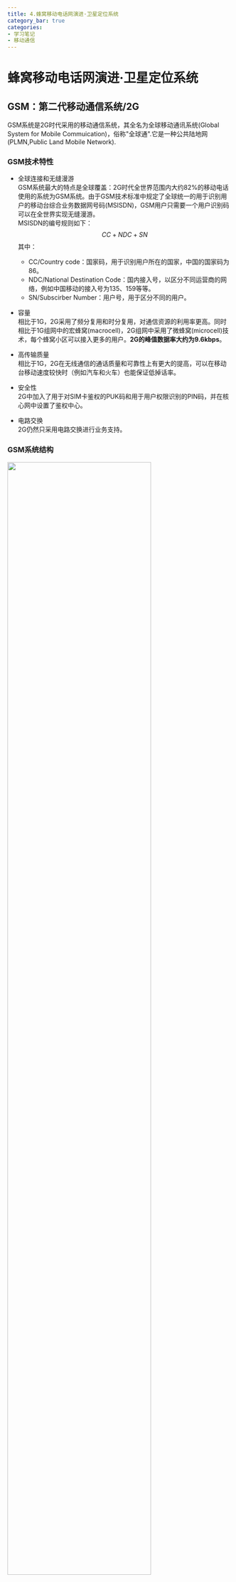 ```yaml
---
title: 4.蜂窝移动电话网演进·卫星定位系统
category_bar: true
categories: 
- 学习笔记
- 移动通信
---
```

# 蜂窝移动电话网演进·卫星定位系统
## GSM：第二代移动通信系统/2G
GSM系统是2G时代采用的移动通信系统，其全名为全球移动通讯系统(Global System for Mobile Commuication)，俗称"全球通".它是一种公共陆地网(PLMN,Public Land Mobile Network).  

### GSM技术特性
- 全球连接和无缝漫游  
  GSM系统最大的特点是全球覆盖：2G时代全世界范围内大约82%的移动电话使用的系统为GSM系统。由于GSM技术标准中规定了全球统一的用于识别用户的移动台综合业务数据网号码(MSISDN)，GSM用户只需要一个用户识别码可以在全世界实现无缝漫游。  
  MSISDN的编号规则如下：   
  $$CC+NDC+SN$$
  其中：  
  - CC/Country code：国家码，用于识别用户所在的国家，中国的国家码为86。  
  - NDC/National Destination Code：国内接入号，以区分不同运营商的网络，例如中国移动的接入号为135、159等等。  
  - SN/Subscirber Number：用户号，用于区分不同的用户。  
  
- 容量  
  相比于1G，2G采用了频分复用和时分复用，对通信资源的利用率更高。同时相比于1G组网中的宏蜂窝(macrocell)，2G组网中采用了微蜂窝(microcell)技术，每个蜂窝小区可以接入更多的用户。**2G的峰值数据率大约为9.6kbps**。    

- 高传输质量  
  相比于1G，2G在无线通信的通话质量和可靠性上有更大的提高，可以在移动台移动速度较快时（例如汽车和火车）也能保证低掉话率。  

- 安全性  
  2G中加入了用于对SIM卡鉴权的PUK码和用于用户权限识别的PIN码，并在核心网中设置了鉴权中心。  

- 电路交换  
  2G仍然只采用电路交换进行业务支持。  

### GSM系统结构
<img src = https://cdn.jsdelivr.net/gh/l61012345/Pic/img/20220612141241.png width=80%>  

如图，整个通信网由三部分组成：  
- 移动台(MS,Mobile Station)  
  用户端接收移动信号的设备。与1G不同的是，2G中通信数据的和电话分离为SIM卡和终端设备，在业务上称为“机卡分离”。  2G的移动台由终端设备(TE,Terminal Equipment)（用国际移动设备识别码进行识别/IMEI）和SIM卡(Subscriber Identity Module)（由PIN码进行识别），以及终端适配器和提供接口的移动终端组成。  
- 基站子系统(BSS,Basestation Subsystem)  
  是GSM标准的无线接入网(RAN，Radio Access Network)，由基站控制器（BSC）和基站收发信机（BTS）组成。基站子系统的功能被分配到各种BSC和BTS上，BTS主要负责进行无线发送功能，BSC负责无线信道的交换。   

- 网络子系统（NSS,Network Subsystem）  
  是GSM标准的核心网（CN），其核心设施是采用电路交换的移动交换中心（MSC），用于交换数据、传输信令、提供短消息业务等等。  
  除此之外，还有用于存储用户信息的数据库：用于记录和管理本地常驻用户永久和半永久设备信息的本地位置寄存器（HLR，Home Location Register）和用于记录和管理漫游用户临时设备信息的访问位置寄存器（VLR，Visiting Location Register），以及用于识别和管理不同的设备的设备识别寄存器（EIR，Equipment Identity Register）。  
  {% note info %}  
  中国移动和中国联通的GSM系统中没有EIR。  
  {% endnote %}  
  此外，还有负责安全管理的鉴权中心（AUC，Authentication Centre）。  
 
  GSM的移动通信核心网可以分为座机网（PSTN）和“一线通”（ISDN）等等。“一线通”业务综合网目前已停止服务。  

- 子系统接口  
  移动台和基站子系统之间的接口是无线的，称为空中接口(Air Interface)，在GSM中称为$U_m$接口，其使用了一种基于OSI协议的三层的协议模型。  
  <img src = https://cdn.jsdelivr.net/gh/l61012345/Pic/img/20220409133719.png width=40%>   
  基站控制器和收发信机之间的接口是有线的，称为Abis接口，可以提供16kbps的速率。  
  基站子系统与MSC之间的接口也是有线接口，称为A接口，可以提供64kbps的速率。  
  <img src = https://cdn.jsdelivr.net/gh/l61012345/Pic/img/20220612142857.png width=40%>  

### 关键技术
#### 复用和多址接入技术
2G中采用的关键技术是基于时分复用/多址接入和频分复用/多址接入的混合复用/多址技术。  
对于频分多址，GSM系统的上行频段为890MHz~915MHz，下行频段为935MHz~960MHz。**GSM中划分了125个信道，每个信道带宽都为200kHz**。  
对于时分多址，**GSM中划分了8个时隙，每个时隙的宽度为577us**。每一个TDMA帧当中包括了用户信息，用于区分帧的尾比特(tail)，以及用于预测信道状态的训练序列(training)。  
<img src = https://cdn.jsdelivr.net/gh/l61012345/Pic/img/20220612145038.png width=50%>  

<img src = https://cdn.jsdelivr.net/gh/l61012345/Pic/img/20220612144138.png width=50%>  

#### 信号处理技术
GSM中的移动台采用的信道编码方式为：规则脉冲激励长期预测编码(RPE-LTP)。其后经过前向纠错编码和交织，采用GMSK进行调制。  
<img src = https://cdn.jsdelivr.net/gh/l61012345/Pic/img/20220612144844.png width=60%>  
  

### 信道分层
2G系统中只有物理信道和逻辑信道。其中逻辑信道分为控制信道和业务信道。  
控制信道包括三类：  
- 专用控制信道/DBCH  
专用控制信道是对手机与基站的连接：  
手机开机后：  
首先进行频率校正-FCCH  
取得和基站的联系，进行同步-SCH  
手机收听基站的广播信息-BCCH  

- 公共事件信道/CCCH  
与接打电话相关的信道，比如：
随机接入信道-RACH  
准许接入信道-AGCH  
寻呼信道-PCH  

- 专用信道 DCCH  
比如：鉴权-SDCCH等其他功能。  

## 第三代移动通信系统/3G
国际电联在2000年制定了3G标准，3GPP组织发布的第四个通信协议版本（Release 4）确定为正式使用的3G标准。  
3G标准的正式名称为IMT-2000，2000代表了其投入商用的年份，同时3G的峰值数据率在**2000kbps**左右，同时3G信号的带宽在2000MHz左右。3G广泛使用的标准有WCDMA(欧盟、中国)，TD-SCDMA（中国），以及CMDA2000（美国、中国）。  

### 3G技术特性
- 多媒体支持  
  3G与2G最大的不同就是3G中设置了对IP协议和互联网的支持，结合更大的带宽和更高数据率的特性，其应用场景不再受限于通话，而包括更丰富的多媒体应用：比如彩信、网页浏览等等。  
  
- 频谱效率和数据率  
  相比于2G，3G有更高的频谱利用效率。由此带来了更大的数据率，**3G的峰值数据率在室内可以达到2Mbps**，室外可以达到384kbps。由于采用了码分复用，其码片速率3.84Mcps。  


### UMTS系统结构
3G中最初的技术规范版本Release 99中规定了3G采用UMTS/WCDMA系统，由于技术问题和市场原因，直到2003年底，欧洲的主要供应商才开始向UMTS和适当的设备提供订阅服务。到2009年，UTMS系统已经成为全世界最成熟的3G无线通信系统之一。  
UMTS的结构包括三个部分：  
- 用户设备(UE,User Equipment)  
  主要包括USIM卡（Universal Subscriber Identity Module）和移动终端设备两部分，USIM卡的功能与SIM卡基本相同。移动终端设备同样由TE和MT组成，提供接口和维持连接。   
  <img src = https://cdn.jsdelivr.net/gh/l61012345/Pic/img/20220612164421.png width=30%>  

- 通用地面无线接入网（UTRAN，Universal Terrestrial Radio Access Network）  
  由若干个无线网络子系统/RNS（Radio Network Subsystem）组成，每个RNS包含若干个基站控制器/RNC（Radio Network Controller）和基站（Node B）。  
  每个RNC可覆盖多个NodeB。  
  3G中的RNC包括三种：  
  - 控制RNC： 直接对某个NodeB控制的RNC。  
  - 服务RNC： 与核心网连接，并为用户设备提供资源的RNC。  
  - 漂移RNC： 将自己的资源分配给服务RNC为某一个用户设备使用的RNC。  
  NodeB实质上是一种与基站收发信台等同的逻辑实体，它受RNC控制，提供移动设备（UE）和无线网络子系统（RNS）之间的物理无线链路连接。  

- 核心网(CN,core network)  
  由各种物理实体组成的核心网可以提供网络和电信两部分业务，按照交换类型可以分为用做电信业务的电路交换域和用做网络业务的分组交换域。  
  从3G开始，核心网分为用户面(承接各种业务)和控制面(负责整个系统的控制)。  
  - 电路交换域  
  电路交换域主要包括MSC（Mobile Switching Center，移动交换中心）和GMSC（ MSC Gateway，MSC网关），分别负责承载传统用户呼叫与外部基于电路的网络的接口。
  - 分组交换域  
  为了使能3G支持广泛的互联网多媒体应用，3GPP还设计了一个分组交换域来承载用户数据，其包括SGSN（Serving GPRS Support Node，服务GPRS支持节点）和GGSN（Gateway GSN，网关GSN），SGSN是负责移动性、会话管理和计费的实体，GGSN负责确保和管理与外部分组交换网络（例如Internet）的连接。  
  
<img src = https://cdn.jsdelivr.net/gh/l61012345/Pic/img/20220612165450.png width=50%>  

- 子系统接口  
  移动台和基站之间的接口空中接口称为$U_u$接口。  
  基站和RNC之间的接口称为$I_{ub}$接口。  
  RNC与核心网的接口称为$I_u$接口。  
  <img src = https://cdn.jsdelivr.net/gh/l61012345/Pic/img/20220612164752.png width=50%>  

### 关键技术
#### 信源编码和信道编码
WCDMA系统采用自适应多速率AMR技术进行信源编码：其可以根据小区负荷和用户距离基站的远近自动调整话音速率，减少切换，节省功率，提供更大的容量。  
WCDMA中主要使用了三种信道编码技术：卷积码、涡轮码和交织，在此不做过多介绍。  


#### 复用和多址技术
UMTS系统使用基于码分和频分的混合复用和多址技术。  
其中最为代表的WCDMA系统：  
对于频分多址，WCDMA的上行频段为1920MHz~1980MHz，下行频段为2110MHz~2170MHz。WCDMA中每个信道的带宽都为**5MHz**。  
对于时分多址，**WCDMA中有15个时隙，一共10ms，每个时隙宽度为666.7us**。  
时分复用中的每个数据帧称为突发，UMTS中一共有三种突发格式：  
类型一与类型二的主要区别为训练序列的码片长度(midamble)。类型二与类型三的主要区别为保护间隔的码片长度。类型三的保护间隔相比于类型二长得多，可以允许用户设备与基站之间连接具有更长时延。类型三只用于上行链路。  

类型一：  
<img src = https://cdn.jsdelivr.net/gh/l61012345/Pic/img/20220614163818.png width=50%>  
类型二：  
<img src = https://cdn.jsdelivr.net/gh/l61012345/Pic/img/20220614163947.png width=50%>  
类型三：  
<img src = https://cdn.jsdelivr.net/gh/l61012345/Pic/img/20220614163947.png width=50%>  

#### 信道分层
根据OSI模型，通用地面无线接入网中将信道划分为三层：  
- 逻辑信道  
  直接承载用户业务。逻辑信道分为两大类:控制信道和业务信道。  
- 传输信道  
  无线接入层和物理层的接口，是物理层对MAC层提供的服务。根据传输的是针对一个用户的专用信息还是针对所有用户的公共信息分为:专用信道和公共信道两大类。  
- 物理信道  
  各种信息在无线接口传输时的最终体现形式。  

<img src = https://cdn.jsdelivr.net/gh/l61012345/Pic/img/20220614170634.png width=50%>  


### 后继演进
#### HSDPA和HSUPA
HSDPA(High-Speed Downlink Packet Access)和HSUPA(High-Speed Uplink Packet Access)是3G的后续支持版本，版本号分别为Release5和Release6。由于下行流量相比于上行流量更大，因此3G的后续版本中优先对下行链路进行改进。  
HSDPA主要对非实时业务进行改进，其峰值速率达到了10Mbps，并减少了重传时延。  
在技术方面，Release5增加了自适应调制和编码(AMC)，混合自动请求重发等技术。  
Release6中增加了更快的小区选择和MIMO天线技术。  
HSDPA和HSUPA最重要的特点是能够对各种无线信道环境进行自适应调整。  

#### LTE
LTE是3G系统的最后一个版本，版本号为Release8，Release9对其进行了一些微小的改动。LTE采用了更多低时延和灵活带宽分配的技术，其能够为上下行链路提供更高的数据率，因此支持更多的业务，比如网络语音通话(VoIP).
  

## 第四代移动通信系统/4G
3GPP组织发布的第四个通信协议版本（R9）确定为正式使用的4G标准。4G标准的正式名称为IMT-Advanced。其峰值速率可以达到1Gbps。4G中采用了正交频分复用(OFDM)、智能天线和多天线（MIMO）技术、多点协作、载波聚合、双层波束赋形、小区间协调干扰、混合ARQ等技术，实现数据的高速传输。  

### LTE-advanced系统结构
LTE网络中的接入网称为eRAN，RAN与nodeB进一步融合，接入网中成为eNodeB。核心网称为EPC，由MME、服务网关和PDN网关组成，其中MME负责信令处理部分。服务网关(S-GW)用于连接不同的网络。PDN网关(P-GW)的功能类似于GGSN，用于提供IP接入等等功能。  
此外VLR和HLR合并为HSS，提供数据库功能。  
<img src = https://cdn.jsdelivr.net/gh/l61012345/Pic/img/20220409132155.png width=80%>  

### 关键技术
4G的关键技术为扩频技术和加扰技术，其使用了正交频分复用技术，技术细节详见第三节。  


## 第五代移动通信系统/5G
5G的正式名称为IMT-2020。相比于4G，在用户设备上5G的移动设备不再限制于移动电话，而统称为移动设备，实现设备到设备(D2D)的通信。接入网方面使用**密集蜂窝组网**和**密集多天线**(Massive-MIMO)等技术，扩大容量。此外，5G中还有意将核心网的部分功能转移到接入网上，以减小时延，这样的技术称为**边缘计算**。  
核心网方面，5G核心网除了使用SDN外，还使用了**网络功能虚拟化**（NFV）技术。  

### 特点与应用场景
- 增强移动宽带(eMBB)  
  相比于4G，5G拥有更大的带宽和更高的数据率，并且有更广的覆盖范围。应用例如8K超高清视频直播。  
- 海量机器类通信(mMTC)  
  5G支持更高密度的连接，ITU定义5G的物联网连接数支持100万连接/平方公里。应用例如物联网、智慧城市。  
- 超可靠低时延通信(uRLLC)  
  由于更高的数据率与低时延技术的应用，5G的传输时延更低，并且可靠性接近100%。应用例如自动驾驶、远程医疗。  

在5G的演进过程中，于2017年发布的Release15版本的Phase1.1中实现了eMBB，Phase1.2中实现了uRLLC。mMMTC仍然是当前实现的目标。  

### 组网技术
5G的组网技术分为两类：非独立组网技术(NSA)和独立组网技术(NA)。  
简单来说，非独立组网使用4G和5G融合基站，用户通过5G基站和4G基站接入4G核心网。非独立组网主要聚焦于eMBB业务，是5G前期的过渡组网方式。  
独立组网是一种独立于4G的组网方式，用户面和控制面都建立在5G核心网上。  

## 第六代移动通信系统/6G
### 关键技术
- 人工智能  
  类似于ANN，PSO等等优化算法被应用于优化网络环境。  
- 卫星/无人机通信  
  卫星/无人机(UAV)等可以在低空运作的航空器被用做基站，实现空天地一体化。  

## 卫星定位系统
### 卫星通信和地面微波通信
地面的微波通信采用的频段是1到40GHz，其支持两个固定微波站之间的长距离视距(LOS)通信，微波通信会受到自由空间损耗/传输距离、对流层(troposphere，比如雨衰rainfall)和地形的影响，支持的通信范围受到地球曲率(earth curvature)的限制，通常在几十到几百公里。地面微波通信可以用做长途通信(long haul)和电视传输。  
而卫星通信采用的频段是1-10GHz左右。卫星通信中使用卫星作为中继站，可以覆盖为由于地形和遮挡物微波通信无法覆盖的区域提供可靠的无线通信方式，覆盖区域可以达到上百公里。卫星通信受到自由空间损耗、对流层和电离层(ionosphere)的影响。  

> 地面微波通信频段-ITU：https://www.itu.int/en/ITU-R/terrestrial/broadcast/Pages/Bands.aspx

### 卫星定位原理
卫星定位系统使用卫星进行定位，其需要：  
- 实时定位信息(real-time location information)。
- 自主完整性检查(autonomous integrity checking):提供方法让用户确定导航方案的准确性。  
- 为安全导航提供足够的精度(sufficient accuracy for safe navigation)。

在任意时刻，在地面上的任意一点都可以同时观测到4颗以上的卫星。用户的位置坐标可以假设为$(x_u,y_u,z_u)$. 在GPS观测中，每一个卫星可以通过向接收机发信测量回传时间得到其与接收机之间的大致距离，称为拟极差（pseudorange）$ρ_i$。利用三维坐标中的距离公式，利用3颗卫星就可以组成3个方程式：
$$\begin{cases}
  \rho_1=\sqrt{(x_1-x_u)^2+(y_1-y_u)^2+(z_1-z_u)^2}\\
  \rho_2=\sqrt{(x_2-x_u)^2+(y_2-y_u)^2+(z_2-z_u)^2}\\
  \rho_3=\sqrt{(x_3-x_u)^2+(y_3-y_u)^2+(z_3-z_u)^2}\\
\end{cases}$$
其中第$i$颗卫星的坐标为$(x_i,y_i,z_i)$。  
这个方程组的解即为用户在地球上的位置$(x_u,y_u,z_u)$。  
因此**至少需要3颗卫星就能知道地球上用户的位置，实现定位**。  
事实上，如果考虑到卫星的时钟与接收机时钟之间的误差$Δt$，那么方程将会有4个未知数：
$$\begin{cases}
  \rho_1=\sqrt{(x_1-x_u)^2+(y_1-y_u)^2+(z_1-z_u)^2}+cΔt\\
  \rho_2=\sqrt{(x_2-x_u)^2+(y_2-y_u)^2+(z_2-z_u)^2}+cΔt\\
  \rho_3=\sqrt{(x_3-x_u)^2+(y_3-y_u)^2+(z_3-z_u)^2}+cΔt\\
\end{cases}$$
其中$c$为光速。  
因而需要引入第4颗卫星，形成4个方程式进行求解，从而得到钟差$Δt$和用户坐标$(x_u,y_u,z_u)$。  

> 卫星的定位原理-北斗卫星定位系统：http://www.beidou.gov.cn/zy/kpyd/201710/t20171021_4626.html


### 卫星定位系统结构
卫星定位系统的架构分为：  
- 空间段(space segment)  
  卫星。主要的用途是中继，它可以接收并存储来自地面段的信息。其对时间的精准度要求非常高，通常内部设置有原子钟。此外，卫星也支持通过激光与其他卫星建立无线连接。  
- 地面段(ground segment)  
  由监测站、控制站、上注站(uploading station)组成。主要作用为监测卫星的运行状况和估计板载时钟状态(estimate the on-board clock state)。  
- 用户段(user segment)  
  由用户群和接收机组成。功能为获取卫星的信号并追踪从卫星接收到的信号、接收卫星数据、对PVT（位移、速度、时间）进行估计。  
  
<img src = https://cdn.jsdelivr.net/gh/l61012345/Pic/img/20220626115338.png width=50%>  


### 卫星定位系统类型
#### 全球定位系统
<table>
<tr><th>名称</th><th>发射国家和地区</th><th>卫星数</th><th>轨道平面数</th><th>多址方式</th></tr>
<tr><td>GPS</td><td>美国</td><td>32</td><td>6</td><td>CDMA</td></tr>
<tr><td>GALILEO</td><td>欧盟</td><td>30</td><td>3</td><td>CDMA</td></tr>
<tr><td>GLONASS</td><td>俄罗斯</td><td>24</td><td>3</td><td>CDMA/FDMA</td></tr>
<tr><td>COMPASS</td><td>中国</td><td>55*</td><td>3</td><td>CDMA</td></tr>
</table>

> 北斗系统发射卫星数量：http://www.beidou.gov.cn/xt/fsgl/ ，第55颗卫星于2020年6月发射。  


区域定位系统：  
- 印度：IRNSS(Indian Regional Navigational Satellite System)：由7颗近地卫星组成。
- 日本：QZSS（Quasi-Zenith Satellite System/准天顶卫星システム）：由5*颗卫星组成。与GPS系统协作，负责提供亚太地区的导航。  
  > QZSS系统卫星数量： https://qzss.go.jp/en/technical/qzssinfo/index.html ，第5颗卫星于2022年1月发射。  